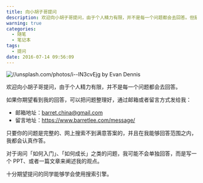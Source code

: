 ```yaml
---
title: 向小胡子哥提问
description: 欢迎向小胡子哥提问，由于个人精力有限，并不是每一个问题都会去回答。但是你可以这么做。
warning: true
categories:
  - 随笔
  - 笔记本
tags:
  - 提问
date: 2016-07-14 09:56:09
---
```



![//unsplash.com/photos/i--IN3cvEjg by Evan Dennis](https://www.barretlee.com/blogimgs/2016/07/14/6c0378f8gw1f5t7g1e2i9j20p00dwac9.jpg)<!--<source src="//ww1.sinaimg.cn/large/6c0378f8gw1f5t7g1e2i9j20p00dwac9.jpg">-->

欢迎向小胡子哥提问，由于个人精力有限，并不是每一个问题都会去回答。

<!--more-->

如果你期望看到我的回答，可以把问题整理好，通过邮箱或者留言方式发给我：

- 邮箱地址：barret.china@gmail.com
- 留言地址：<https://www.barretlee.com/message/>

只要你的问题是完整的、网上搜索不到满意答案的，并且在我能够回答范围之内，我都会认真作答。

对于询问「如何入门」、「如何成长」之类的问题，我可能不会单独回答，而是写一个 PPT、或者一篇文章来阐述我的观点。

十分期望提问的同学能够学会使用搜索引擎。
